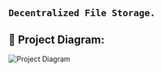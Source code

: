 ## ``` Decentralized File Storage. ```

## 🔧 Project Diagram:
![Project Diagram](https://i.gyazo.com/2738ea6743a40036756b1b5714ab9fa8.png)